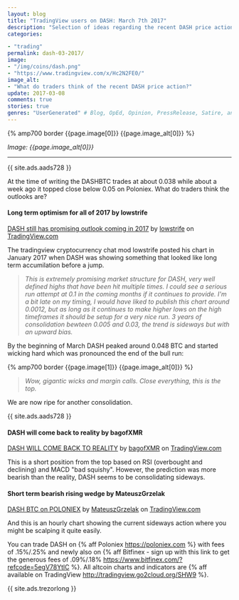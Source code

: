 ```yaml
---
layout: blog
title: "TradingView users on DASH: March 7th 2017"
description: "Selection of ideas regarding the recent DASH price action."
categories:

- "trading"
permalink: dash-03-2017/
image:
- "/img/coins/dash.png"
- "https://www.tradingview.com/x/Hc2N2FE0/"
image_alt:
- "What do traders think of the recent DASH price action?"
update: 2017-03-08
comments: true
stories: true
genres: "UserGenerated" # Blog, OpEd, Opinion, PressRelease, Satire, and UserGenerated
---
```


<script type="text/javascript" src="https://s3.amazonaws.com/tradingview/tv.js"></script>


{% amp700 border {{page.image[0]}} {{page.image_alt[0]}} %}

_Image: {{page.image_alt[0]}}_

________________________

{{ site.ads.aads728 }}

At the time of writing the DASHBTC trades at about 0.038 while about a week ago it topped close below 0.05 on Poloniex. What do traders think the outlooks are?

#### Long term optimism for all of 2017 by lowstrife

<!-- TradingView Chart BEGIN -->
<script type="text/javascript">
var tradingview_embed_options = {};
tradingview_embed_options.width = '750';
tradingview_embed_options.height = '385';
tradingview_embed_options.chart = 'B0AH2eWl';
new TradingView.chart(tradingview_embed_options);
</script>
<p><a href="https://www.tradingview.com/chart/DASHBTC/B0AH2eWl-DASH-still-has-promising-outlook-coming-in-2017/">DASH still has promising outlook coming in 2017</a> by <a href="https://www.tradingview.com/u/lowstrife/">lowstrife</a> on <a href="http://tradingview.go2cloud.org/SHW9">TradingView.com</a></p>
<!-- TradingView Chart END -->

The tradingview cryptocurrency chat mod lowstrife posted his chart in January 2017 when DASH was showing something that looked like long term accumilation before a jump.

> *This is extremely promising market structure for DASH, very well defined highs that have been hit multiple times. I could see a serious run attempt at 0.1 in the coming months if it continues to provide. I'm a bit late on my timing, I would have liked to publish this chart around 0.0012, but as long as it continues to make higher lows on the high timeframes it should be setup for a very nice run. 3 years of consolidation bewteen 0.005 and 0.03, the trend is sideways but with an upward bias.*

By the beginning of March DASH peaked around 0.048 BTC and started wicking hard which was pronounced the end of the bull run:

{% amp700 border {{page.image[1]}} {{page.image_alt[0]}} %}

> *Wow, gigantic wicks and margin calls. Close everything, this is the top.*

We are now ripe for another consolidation.

{{ site.ads.aads728 }}

#### DASH will come back to reality by bagofXMR

<!-- TradingView Chart BEGIN -->
<script type="text/javascript">
var tradingview_embed_options = {};
tradingview_embed_options.width = '750';
tradingview_embed_options.height = '385';
tradingview_embed_options.chart = 'ijMvaxAY';
new TradingView.chart(tradingview_embed_options);
</script>
<p><a href="https://www.tradingview.com/chart/DASHBTC/ijMvaxAY-DASH-WILL-COME-BACK-TO-REALITY/">DASH WILL COME BACK TO REALITY</a> by <a href="https://www.tradingview.com/u/bagofXMR/">bagofXMR</a> on <a href="http://tradingview.go2cloud.org/SHW9">TradingView.com</a></p>
<!-- TradingView Chart END -->

This is a short position from the top based on RSI (overbought and declining) and MACD "bad squishy". However, the prediction was more bearish than the reality, DASH seems to be consolidating sideways.

#### Short term bearish rising wedge by MateuszGrzelak

<!-- TradingView Chart BEGIN -->
<script type="text/javascript">
var tradingview_embed_options = {};
tradingview_embed_options.width = '750';
tradingview_embed_options.height = '380';
tradingview_embed_options.chart = 'YPhmb4oO';
new TradingView.chart(tradingview_embed_options);
</script>
<p><a href="https://www.tradingview.com/chart/DASHBTC/YPhmb4oO-DASH-BTC-on-POLONIEX/">DASH BTC on POLONIEX</a> by <a href="https://www.tradingview.com/u/MateuszGrzelak/">MateuszGrzelak</a> on <a href="http://tradingview.go2cloud.org/SHW9">TradingView.com</a></p>
<!-- TradingView Chart END -->

And this is an hourly chart showing the current sideways action where you might be scalping it quite easily.

You can trade DASH on {% aff Poloniex https://poloniex.com %} with fees of .15%/.25% and newly also on {% aff Bitfinex - sign up with this link to get the generous fees of .09%/.18% https://www.bitfinex.com/?refcode=5egV78YtlC %}. All altcoin charts and indicators are {% aff available on TradingView http://tradingview.go2cloud.org/SHW9 %}.

{{ site.ads.trezorlong }}


&nbsp;
